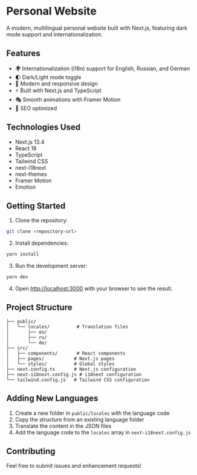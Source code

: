 # Personal Website

A modern, multilingual personal website built with Next.js, featuring dark mode support and internationalization.

## Features

- 🌍 Internationalization (i18n) support for English, Russian, and German
- 🌓 Dark/Light mode toggle
- 🎨 Modern and responsive design
- ⚡ Built with Next.js and TypeScript
- 🎭 Smooth animations with Framer Motion
- 🎯 SEO optimized

## Technologies Used

- Next.js 13.4
- React 18
- TypeScript
- Tailwind CSS
- next-i18next
- next-themes
- Framer Motion
- Emotion

## Getting Started

1. Clone the repository:

```bash
git clone <repository-url>
```

2. Install dependencies:

```bash
yarn install
```

3. Run the development server:

```bash
yarn dev
```

4. Open [http://localhost:3000](http://localhost:3000) with your browser to see the result.

## Project Structure

```
├── public/
│   └── locales/          # Translation files
│       ├── en/
│       ├── ru/
│       └── de/
├── src/
│   ├── components/       # React components
│   ├── pages/           # Next.js pages
│   └── styles/          # Global styles
├── next.config.ts       # Next.js configuration
├── next-i18next.config.js # i18next configuration
└── tailwind.config.js   # Tailwind CSS configuration
```

## Adding New Languages

1. Create a new folder in `public/locales` with the language code
2. Copy the structure from an existing language folder
3. Translate the content in the JSON files
4. Add the language code to the `locales` array in `next-i18next.config.js`

## Contributing

Feel free to submit issues and enhancement requests!

